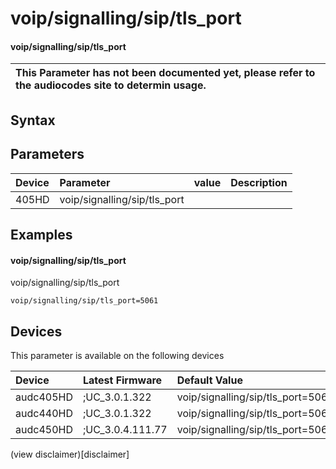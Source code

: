 ﻿---
description: voip/signalling/sip/tls_port
search: false
---

# voip/signalling/sip/tls_port

#### voip/signalling/sip/tls_port


| This Parameter has not been documented yet, please refer to the audiocodes site to determin usage.  | 
| :--- |

## Syntax

## Parameters
|Device|Parameter|value|Description|
|:---|:---|:---|:---|
| 405HD | voip/signalling/sip/tls_port |  |  |

## Examples
#### voip/signalling/sip/tls_port

voip/signalling/sip/tls_port

```
voip/signalling/sip/tls_port=5061
```

## Devices
This parameter is available on the following devices

| Device | Latest Firmware | Default Value |
|:---|:---|:---|
| audc405HD | ;UC_3.0.1.322 | voip/signalling/sip/tls_port=5061 
| audc440HD | ;UC_3.0.1.322 | voip/signalling/sip/tls_port=5061 
| audc450HD | ;UC_3.0.4.111.77 | voip/signalling/sip/tls_port=5061 

(view disclaimer)[disclaimer]
